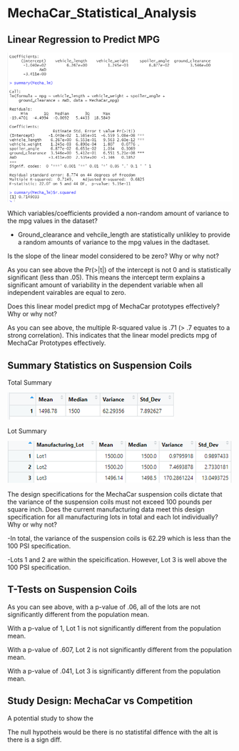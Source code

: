 # MechaCar_Statistical_Analysis

## Linear Regression to Predict MPG

![Mecha Car Linear Model Summary](./Images/Mecha_lm_summary.PNG)

Which variables/coefficients provided a non-random amount of variance to the mpg values in the dataset?

- Ground_clearance and vehcile_length are statistically unlikley to provide a random amounts of variance to the mpg values in the dadtaset. 

Is the slope of the linear model considered to be zero? Why or why not?

As you can see above the Pr(>|t|) of the intercept is not 0 and is statistically significant (less than .05).  This means the intercept term explains a significant amount of variability in the dependent variable when all independent vairables are equal to zero.

Does this linear model predict mpg of MechaCar prototypes effectively? Why or why not?

As you can see above, the multiple R-squared value is .71 (> .7 equates to a strong correlation).  This indicates that the linear model predicts mpg of MechaCar Prototypes effectively.

## Summary Statistics on Suspension Coils

Total Summary

![PSI Total Summary](./Images/PSI_total_summary.PNG)

Lot Summary 

![PSI Lot Summary](./Images/PSI_lot_summary.PNG)


The design specifications for the MechaCar suspension coils dictate that the variance of the suspension coils must not exceed 100 pounds per square inch. Does the current manufacturing data meet this design specification for all manufacturing lots in total and each lot individually? Why or why not?

-In total, the variance of the suspension coils is 62.29 which is less than the 100 PSI specification.

-Lots 1 and 2 are within the speicification. However, Lot 3 is well above the 100 PSI specification. 

## T-Tests on Suspension Coils

As you can see above, with a p-value of .06, all of the lots are not significantly different from the population mean.

With a p-value of 1, Lot 1 is not significantly different from the population mean.

With a p-value of .607, Lot 2 is not significantly different from the population mean.

With a p-value of .041, Lot 3 is  significantly different from the population mean.

## Study Design: MechaCar vs Competition

A potential study to show the 

The null hypotheis would be there is no statistifal diffence with the alt is there is a sign diff. 


